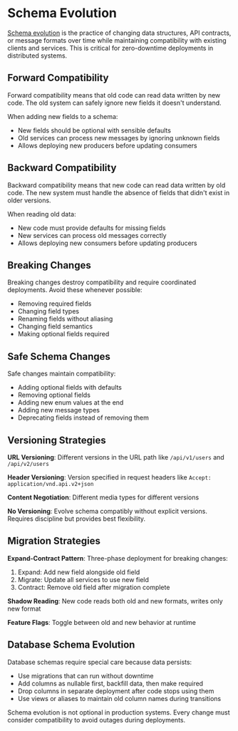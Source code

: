# Schema Evolution

[Schema evolution](https://en.wikipedia.org/wiki/Schema_evolution) is the practice of changing data structures, API contracts, or message formats over time while maintaining compatibility with existing clients and services. This is critical for zero-downtime deployments in distributed systems.

## Forward Compatibility

Forward compatibility means that old code can read data written by new code. The old system can safely ignore new fields it doesn't understand.

When adding new fields to a schema:
* New fields should be optional with sensible defaults
* Old services can process new messages by ignoring unknown fields
* Allows deploying new producers before updating consumers

## Backward Compatibility

Backward compatibility means that new code can read data written by old code. The new system must handle the absence of fields that didn't exist in older versions.

When reading old data:
* New code must provide defaults for missing fields
* New services can process old messages correctly
* Allows deploying new consumers before updating producers

## Breaking Changes

Breaking changes destroy compatibility and require coordinated deployments. Avoid these whenever possible:

* Removing required fields
* Changing field types
* Renaming fields without aliasing
* Changing field semantics
* Making optional fields required

## Safe Schema Changes

Safe changes maintain compatibility:

* Adding optional fields with defaults
* Removing optional fields
* Adding new enum values at the end
* Adding new message types
* Deprecating fields instead of removing them

## Versioning Strategies

**URL Versioning**: Different versions in the URL path like `/api/v1/users` and `/api/v2/users`

**Header Versioning**: Version specified in request headers like `Accept: application/vnd.api.v2+json`

**Content Negotiation**: Different media types for different versions

**No Versioning**: Evolve schema compatibly without explicit versions. Requires discipline but provides best flexibility.

## Migration Strategies

**Expand-Contract Pattern**: Three-phase deployment for breaking changes:
1. Expand: Add new field alongside old field
2. Migrate: Update all services to use new field
3. Contract: Remove old field after migration complete

**Shadow Reading**: New code reads both old and new formats, writes only new format

**Feature Flags**: Toggle between old and new behavior at runtime

## Database Schema Evolution

Database schemas require special care because data persists:

* Use migrations that can run without downtime
* Add columns as nullable first, backfill data, then make required
* Drop columns in separate deployment after code stops using them
* Use views or aliases to maintain old column names during transitions

Schema evolution is not optional in production systems. Every change must consider compatibility to avoid outages during deployments.

